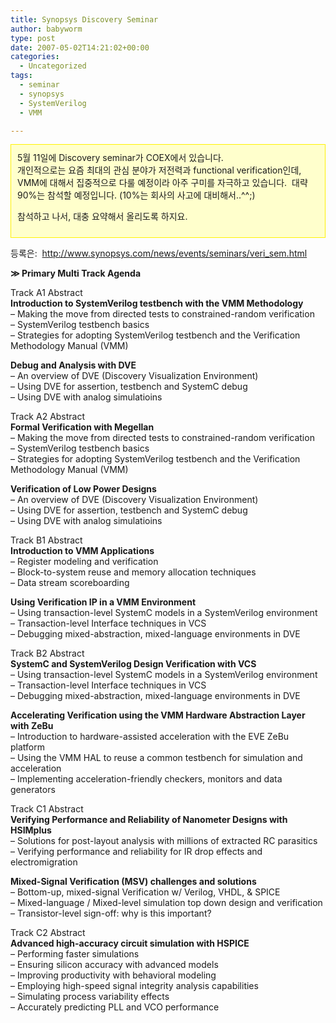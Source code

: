```yaml
---
title: Synopsys Discovery Seminar
author: babyworm
type: post
date: 2007-05-02T14:21:02+00:00
categories:
  - Uncategorized
tags:
  - seminar
  - synopsys
  - SystemVerilog
  - VMM

---
```

<DIV style="BORDER-RIGHT: #fff200 1px solid; PADDING-RIGHT: 10px; BORDER-TOP: #fff200 1px solid; PADDING-LEFT: 10px; PADDING-BOTTOM: 10px; BORDER-LEFT: #fff200 1px solid; PADDING-TOP: 10px; BORDER-BOTTOM: #fff200 1px solid; BACKGROUND-COLOR: #ffffcc">
  5월 11일에 Discovery seminar가 COEX에서 있습니다. <br>개인적으로는 요즘 최대의 관심 분야가 저전력과 functional verification인데, VMM에 대해서 집중적으로 다룰 예정이라 아주 구미를 자극하고 있습니다.  대략 90%는 참석할 예정입니다. (10%는 회사의 사고에 대비해서..^^;)<br> 
  
  <P>
    참석하고 나서, 대충 요약해서 올리도록 하지요.
  </P>
</DIV>

등록은:  <http://www.synopsys.com/news/events/seminars/veri_sem.html>

**≫ Primary Multi Track Agenda** 

Track A1 Abstract<br>
**Introduction to SystemVerilog testbench with the VMM Methodology**<br>
– Making the move from directed tests to constrained-random verification<br>
– SystemVerilog testbench basics<br>
– Strategies for adopting SystemVerilog testbench and the Verification Methodology Manual (VMM)<br>

**Debug and Analysis with DVE**<br>
– An overview of DVE (Discovery Visualization Environment)<br>
– Using DVE for assertion, testbench and SystemC debug<br>
– Using DVE with analog simulatioins<br>

Track A2 Abstract<br>
**Formal Verification with Megellan**<br>
– Making the move from directed tests to constrained-random verification<br>
– SystemVerilog testbench basics<br>
– Strategies for adopting SystemVerilog testbench and the Verification Methodology Manual (VMM)<br>

**Verification of Low Power Designs**<br>
– An overview of DVE (Discovery Visualization Environment)<br>
– Using DVE for assertion, testbench and SystemC debug<br>
– Using DVE with analog simulatioins<br>

Track B1 Abstract<br>
**Introduction to VMM Applications**<br>
– Register modeling and verification<br>
– Block-to-system reuse and memory allocation techniques<br>
– Data stream scoreboarding<br>

**Using Verification IP in a VMM Environment**<br>
– Using transaction-level SystemC models in a SystemVerilog environment<br>
– Transaction-level Interface techniques in VCS<br>
– Debugging mixed-abstraction, mixed-language environments in DVE<br>

Track B2 Abstract<br>
**SystemC and SystemVerilog Design Verification with VCS**<br>
– Using transaction-level SystemC models in a SystemVerilog environment<br>
– Transaction-level Interface techniques in VCS<br>
– Debugging mixed-abstraction, mixed-language environments in DVE<br>

**Accelerating Verification using the VMM Hardware Abstraction Layer with ZeBu**<br>
– Introduction to hardware-assisted acceleration with the EVE ZeBu platform<br>
– Using the VMM HAL to reuse a common testbench for simulation and acceleration<br>
– Implementing acceleration-friendly checkers, monitors and data generators<br>

Track C1 Abstract<br>
**Verifying Performance and Reliability of Nanometer Designs with HSIMplus**<br>
– Solutions for post-layout analysis with millions of extracted RC parasitics<br>
– Verifying performance and reliability for IR drop effects and electromigration<br>

**Mixed-Signal Verification (MSV) challenges and solutions**<br>
– Bottom-up, mixed-signal Verification w/ Verilog, VHDL, & SPICE<br>
– Mixed-language / Mixed-level simulation top down design and verification<br>
– Transistor-level sign-off: why is this important?<br>

Track C2 Abstract<br>
**Advanced high-accuracy circuit simulation with HSPICE**<br>
– Performing faster simulations<br>
– Ensuring silicon accuracy with advanced models<br>
– Improving productivity with behavioral modeling<br>
– Employing high-speed signal integrity analysis capabilities<br>
– Simulating process variability effects<br>
– Accurately predicting PLL and VCO performance
